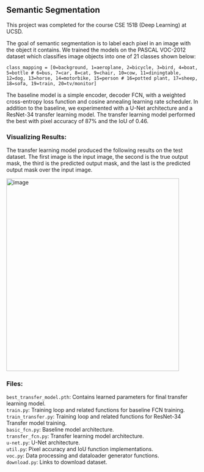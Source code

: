 ## Semantic Segmentation

This project was completed for the course CSE 151B (Deep Learning) at UCSD.

The goal of semantic segmentation is to label each pixel in an image with the object it contains. We trained the models on the PASCAL VOC-2012 dataset which classifies image objects into one of 21 classes shown below:

```
class_mapping = [0=background, 1=aeroplane, 2=bicycle, 3=bird, 4=boat, 5=bottle # 6=bus, 7=car, 8=cat, 9=chair, 10=cow, 11=diningtable, 12=dog, 13=horse, 14=motorbike, 15=person # 16=potted plant, 17=sheep, 18=sofa, 19=train, 20=tv/monitor]
```

The baseline model is a simple encoder, decoder FCN, with a weighted cross-entropy loss function and cosine annealing learning rate scheduler. In addition to the baseline, we experimented with a U-Net architecture and a ResNet-34 transfer learning model. The transfer learning model performed the best with pixel accuracy of 87% and the IoU of 0.46.

### Visualizing Results:

The transfer learning model produced the following results on the test dataset. The first image is the input image, the second is the true output mask, the third is the predicted output mask, and the last is the predicted output mask over the input image.

<img width="452" height="503" alt="image" src="https://github.com/user-attachments/assets/384abb3c-9ded-4be6-947c-114602c9db47" />

### Files:

```best_transfer_model.pth```: Contains learned parameters for final transfer learning model.<br>
```train.py```: Training loop and related functions for baseline FCN training.<br>
```train_transfer.py```: Training loop and related functions for ResNet-34 Transfer model training.<br>
```basic_fcn.py```: Baseline model architecture.<br>
```transfer_fcn.py```: Transfer learning model architecture.<br>
```u-net.py```: U-Net architecture.<br>
```util.py```: Pixel accuracy and IoU function implementations.<br>
```voc.py```: Data processing and dataloader generator functions.<br>
```download.py```: Links to download dataset.<br>
